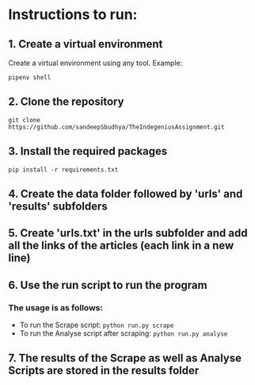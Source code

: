 # Instructions to run:

## 1. Create a virtual environment
Create a virtual environment using any tool.
Example:

    pipenv shell
## 2. Clone the repository

    git clone https://github.com/sandeepSbudhya/TheIndegeniusAssignment.git

## 3. Install the required packages

    pip install -r requirements.txt

## 4. Create the data folder followed by 'urls' and 'results' subfolders

## 5. Create 'urls.txt' in the urls subfolder and add all the links of the articles (each link in a new line)

## 6. Use the run script to run the program

### The usage is as follows:

 - To run the Scrape script:
 `python run.py scrape`
 - To run the Analyse script after scraping:
  `python run.py analyse`

## 7. The results of the Scrape as well as Analyse Scripts are stored in the results folder

